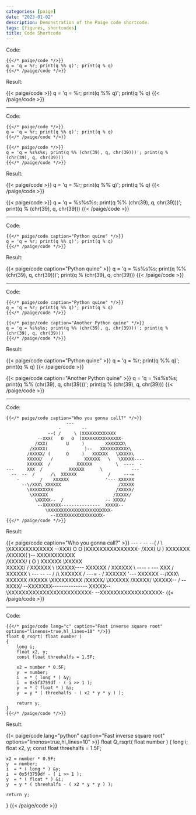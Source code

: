 ```yaml
---
categories: [paige]
date: "2023-01-02"
description: Demonstration of the Paige code shortcode.
tags: [figures, shortcodes]
title: Code Shortcode
---
```


Code:

```go-text-template
{{</* paige/code */>}}
q = 'q = %r; print(q %% q)'; print(q % q)
{{</* /paige/code */>}}
```

Result:

{{< paige/code >}}
q = 'q = %r; print(q %% q)'; print(q % q)
{{< /paige/code >}}

---

Code:

```go-text-template
{{</* paige/code */>}}
q = 'q = %r; print(q %% q)'; print(q % q)
{{</* /paige/code */>}}

{{</* paige/code */>}}
q = 'q = %s%s%s; print(q %% (chr(39), q, chr(39)))'; print(q % (chr(39), q, chr(39)))
{{</* /paige/code */>}}
```

Result:

{{< paige/code >}}
q = 'q = %r; print(q %% q)'; print(q % q)
{{< /paige/code >}}

{{< paige/code >}}
q = 'q = %s%s%s; print(q %% (chr(39), q, chr(39)))'; print(q % (chr(39), q, chr(39)))
{{< /paige/code >}}

---

Code:

```go-text-template
{{</* paige/code caption="Python quine" */>}}
q = 'q = %r; print(q %% q)'; print(q % q)
{{</* /paige/code */>}}
```

Result:

{{< paige/code caption="Python quine" >}}
q = 'q = %s%s%s; print(q %% (chr(39), q, chr(39)))'; print(q % (chr(39), q, chr(39)))
{{< /paige/code >}}

---

Code:

```go-text-template
{{</* paige/code caption="Python quine" */>}}
q = 'q = %r; print(q %% q)'; print(q % q)
{{</* /paige/code */>}}

{{</* paige/code caption="Another Python quine" */>}}
q = 'q = %s%s%s; print(q %% (chr(39), q, chr(39)))'; print(q % (chr(39), q, chr(39)))
{{</* /paige/code */>}}
```

Result:

{{< paige/code caption="Python quine" >}}
q = 'q = %r; print(q %% q)'; print(q % q)
{{< /paige/code >}}

{{< paige/code caption="Another Python quine" >}}
q = 'q = %s%s%s; print(q %% (chr(39), q, chr(39)))'; print(q % (chr(39), q, chr(39)))
{{< /paige/code >}}

---

Code:

```go-text-template
{{</* paige/code caption="Who you gonna call?" */>}}
                       ---
                    -        --
                --( /     \ )XXXXXXXXXXXXX
            --XXX(   O   O  )XXXXXXXXXXXXXXX-
           /XXX(       U     )        XXXXXXX\
         /XXXXX(              )--   XXXXXXXXXXX\
        /XXXXX/ (      O     )   XXXXXX   \XXXXX\
        XXXXX/   /            XXXXXX   \   \XXXXX----
        XXXXXX  /          XXXXXX         \  ----  -
---     XXX  /          XXXXXX      \           ---
  --  --  /      /\  XXXXXX            /     ---=
    -        /    XXXXXX              '--- XXXXXX
      --\/XXX\ XXXXXX                      /XXXXX
        \XXXXXXXXX                        /XXXXX/
         \XXXXXX                         /XXXXX/
           \XXXXX--  /                -- XXXX/
            --XXXXXXX---------------  XXXXX--
               \XXXXXXXXXXXXXXXXXXXXXXXX-
                 --XXXXXXXXXXXXXXXXXX-
{{</* /paige/code */>}}
```

Result:

{{< paige/code caption="Who you gonna call?" >}}
                       ---
                    -        --
                --( /     \ )XXXXXXXXXXXXX
            --XXX(   O   O  )XXXXXXXXXXXXXXX-
           /XXX(       U     )        XXXXXXX\
         /XXXXX(              )--   XXXXXXXXXXX\
        /XXXXX/ (      O     )   XXXXXX   \XXXXX\
        XXXXX/   /            XXXXXX   \   \XXXXX----
        XXXXXX  /          XXXXXX         \  ----  -
---     XXX  /          XXXXXX      \           ---
  --  --  /      /\  XXXXXX            /     ---=
    -        /    XXXXXX              '--- XXXXXX
      --\/XXX\ XXXXXX                      /XXXXX
        \XXXXXXXXX                        /XXXXX/
         \XXXXXX                         /XXXXX/
           \XXXXX--  /                -- XXXX/
            --XXXXXXX---------------  XXXXX--
               \XXXXXXXXXXXXXXXXXXXXXXXX-
                 --XXXXXXXXXXXXXXXXXX-
{{< /paige/code >}}

---

Code:

```go-text-template
{{</* paige/code lang="c" caption="Fast inverse square root" options="linenos=true,hl_lines=10" */>}}
float Q_rsqrt( float number )
{
	long i;
	float x2, y;
	const float threehalfs = 1.5F;

	x2 = number * 0.5F;
	y  = number;
	i  = * ( long * ) &y;
	i  = 0x5f3759df - ( i >> 1 );
	y  = * ( float * ) &i;
	y  = y * ( threehalfs - ( x2 * y * y ) );

	return y;
}
{{</* /paige/code */>}}
```

Result:

{{< paige/code lang="python" caption="Fast inverse square root" options="linenos=true,hl_lines=10" >}}
float Q_rsqrt( float number )
{
	long i;
	float x2, y;
	const float threehalfs = 1.5F;

	x2 = number * 0.5F;
	y  = number;
	i  = * ( long * ) &y;
	i  = 0x5f3759df - ( i >> 1 );
	y  = * ( float * ) &i;
	y  = y * ( threehalfs - ( x2 * y * y ) );

	return y;
}
{{< /paige/code >}}
